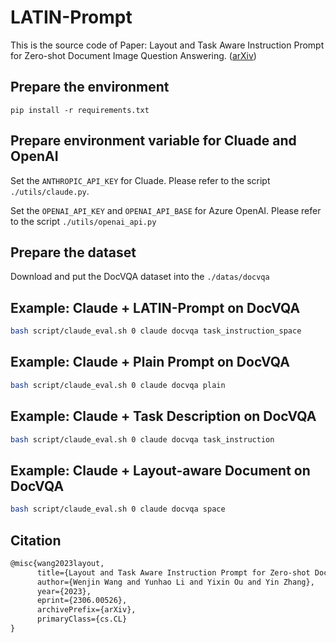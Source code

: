 # LATIN-Prompt
This is the source code of Paper: Layout and Task Aware Instruction Prompt for Zero-shot Document Image Question Answering. ([arXiv](https://arxiv.org/abs/2306.00526))

## Prepare the environment
`pip install -r requirements.txt`

## Prepare environment variable for Cluade and OpenAI
Set the `ANTHROPIC_API_KEY` for Cluade. Please refer to the script `./utils/claude.py`.

Set the `OPENAI_API_KEY` and `OPENAI_API_BASE` for Azure OpenAI. Please refer to the script `./utils/openai_api.py`

## Prepare the dataset
Download and put the DocVQA dataset into the `./datas/docvqa`

## Example: Claude + LATIN-Prompt on DocVQA
```bash
bash script/claude_eval.sh 0 claude docvqa task_instruction_space
```

## Example: Claude + Plain Prompt on DocVQA
```bash
bash script/claude_eval.sh 0 claude docvqa plain
```

## Example: Claude + Task Description on DocVQA
```bash
bash script/claude_eval.sh 0 claude docvqa task_instruction
```

## Example: Claude + Layout-aware Document on DocVQA
```bash
bash script/claude_eval.sh 0 claude docvqa space
```

## Citation
```latex
@misc{wang2023layout,
      title={Layout and Task Aware Instruction Prompt for Zero-shot Document Image Question Answering}, 
      author={Wenjin Wang and Yunhao Li and Yixin Ou and Yin Zhang},
      year={2023},
      eprint={2306.00526},
      archivePrefix={arXiv},
      primaryClass={cs.CL}
}
```
